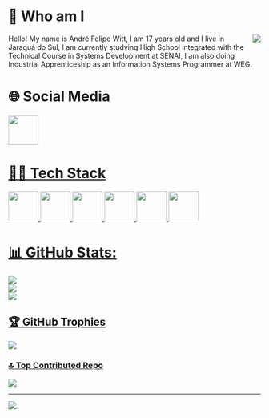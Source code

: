 # 👤 Who am I 
<img src="https://pt.bloggif.com/tmp/6acb3dce072471e9c2ff6ac885e19f1e/text.gif?1727479899" align="right" padding=30px/>
Hello! My name is André Felipe Witt, I am 17 years old and I live in Jaraguá do Sul, I am currently studying High School integrated with the Technical Course in Systems Development at SENAI, I am also doing Industrial Apprenticeship as an Information Systems Programmer at WEG.

# 🌐 Social Media 
<a href="https://instagram.com/andrewitt_"/><img src="https://cdn2.iconfinder.com/data/icons/social-media-applications/64/social_media_applications_3-instagram-512.png" width=60px/>

# 👨‍💻 Tech Stack

<img src="https://cdn.jsdelivr.net/gh/devicons/devicon@latest/icons/css3/css3-original.svg" width=60px/> <img src="https://cdn.jsdelivr.net/gh/devicons/devicon@latest/icons/html5/html5-original.svg" width=60px/> <img src="https://cdn.jsdelivr.net/gh/devicons/devicon@latest/icons/java/java-original.svg" width=60px/> <img src="https://cdn.jsdelivr.net/gh/devicons/devicon@latest/icons/figma/figma-original.svg" width=60px/>
<img src="https://cdn.jsdelivr.net/gh/devicons/devicon@latest/icons/python/python-original.svg" width=60px/> <img src="https://cdn.jsdelivr.net/gh/devicons/devicon@latest/icons/mysql/mysql-original.svg" width=60px/>


# 📊 GitHub Stats:
![](https://github-readme-stats.vercel.app/api?username=andrewitt44&theme=dark&hide_border=false&include_all_commits=true&count_private=true)<br/>
![](https://github-readme-streak-stats.herokuapp.com/?user=andrewitt44&theme=dark&hide_border=false)<br/>
![](https://github-readme-stats.vercel.app/api/top-langs/?username=andrewitt44&theme=dark&hide_border=false&include_all_commits=true&count_private=true&layout=compact)

## 🏆 GitHub Trophies
![](https://github-profile-trophy.vercel.app/?username=andrewitt44&theme=dark&no-frame=false&no-bg=false&margin-w=4)

### 🔝 Top Contributed Repo
![](https://github-contributor-stats.vercel.app/api?username=andrewitt44&limit=5&theme=dark&combine_all_yearly_contributions=true)

---
[![](https://visitcount.itsvg.in/api?id=andrewitt44&icon=0&color=0)](https://visitcount.itsvg.in)

<!-- Proudly created with GPRM ( https://gprm.itsvg.in ) -->
